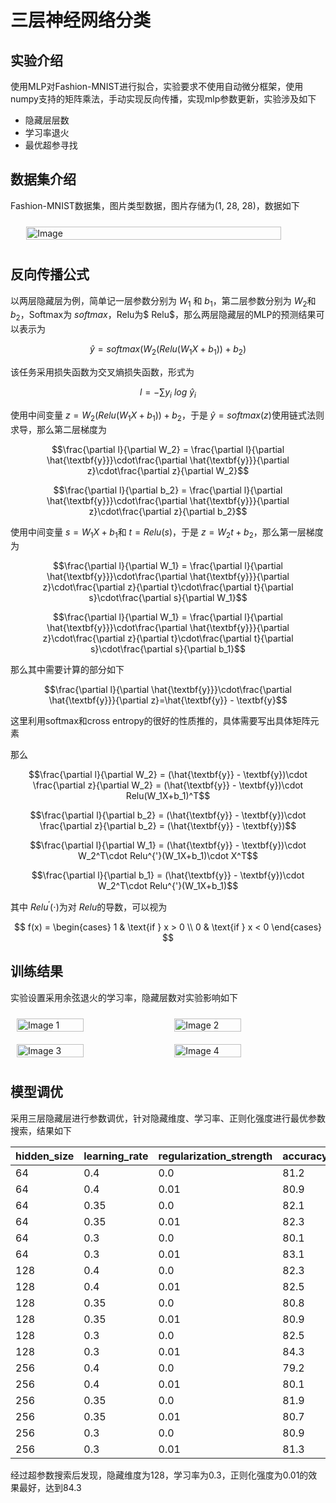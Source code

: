 # 三层神经网络分类

## 实验介绍

使用MLP对Fashion-MNIST进行拟合，实验要求不使用自动微分框架，使用numpy支持的矩阵乘法，手动实现反向传播，实现mlp参数更新，实验涉及如下

* 隐藏层层数
* 学习率退火
* 最优超参寻找

## 数据集介绍

Fashion-MNIST数据集，图片类型数据，图片存储为(1, 28, 28)，数据如下

<div style="display: flex; justify-content: center; align-items: center;">
  <img src="/Users/lizhiwei/Documents/code/cls/fmnist.png" alt="Image" style="width: 90%; margin: 10px;">
</div>

## 反向传播公式

以两层隐藏层为例，简单记一层参数分别为 $W_1$ 和 $b_1$，第二层参数分别为 $W_2$和 $b_2$，Softmax为 $softmax$，Relu为$ Relu$，那么两层隐藏层的MLP的预测结果可以表示为

$$\hat{y} = softmax(W_2(Relu(W_1X + b_1)) + b_2)$$

该任务采用损失函数为交叉熵损失函数，形式为

$$l = -\sum y_i\ log\ \hat{y}_i$$


使用中间变量 $z = W_2(Relu(W_1X + b_1)) + b_2$，于是 $\hat{y} = softmax(z)$使用链式法则求导，那么第二层梯度为

$$\frac{\partial l}{\partial W_2} = \frac{\partial l}{\partial \hat{\textbf{y}}}\cdot\frac{\partial \hat{\textbf{y}}}{\partial z}\cdot\frac{\partial z}{\partial W_2}$$

$$\frac{\partial l}{\partial b_2} = \frac{\partial l}{\partial \hat{\textbf{y}}}\cdot\frac{\partial \hat{\textbf{y}}}{\partial z}\cdot\frac{\partial z}{\partial b_2}$$

使用中间变量 $s = W_1X+b_1$和 $t=Relu(s)$，于是 $z=W_2t+b_2$，那么第一层梯度为

$$\frac{\partial l}{\partial W_1} = \frac{\partial l}{\partial \hat{\textbf{y}}}\cdot\frac{\partial \hat{\textbf{y}}}{\partial z}\cdot\frac{\partial z}{\partial t}\cdot\frac{\partial t}{\partial s}\cdot\frac{\partial s}{\partial W_1}$$

$$\frac{\partial l}{\partial W_1} = \frac{\partial l}{\partial \hat{\textbf{y}}}\cdot\frac{\partial \hat{\textbf{y}}}{\partial z}\cdot\frac{\partial z}{\partial t}\cdot\frac{\partial t}{\partial s}\cdot\frac{\partial s}{\partial b_1}$$

那么其中需要计算的部分如下

$$\frac{\partial l}{\partial \hat{\textbf{y}}}\cdot\frac{\partial \hat{\textbf{y}}}{\partial z}=\hat{\textbf{y}} - \textbf{y}$$

这里利用softmax和cross entropy的很好的性质推的，具体需要写出具体矩阵元素

那么

$$\frac{\partial l}{\partial W_2} = (\hat{\textbf{y}} - \textbf{y})\cdot \frac{\partial z}{\partial W_2} =  (\hat{\textbf{y}} - \textbf{y})\cdot Relu(W_1X+b_1)^T$$

$$\frac{\partial l}{\partial b_2} = (\hat{\textbf{y}} - \textbf{y})\cdot \frac{\partial z}{\partial b_2} =  (\hat{\textbf{y}} - \textbf{y})$$

$$\frac{\partial l}{\partial W_1} = (\hat{\textbf{y}} - \textbf{y})\cdot W_2^T\cdot Relu^{'}(W_1X+b_1)\cdot X^T$$

$$\frac{\partial l}{\partial b_1} = (\hat{\textbf{y}} - \textbf{y})\cdot W_2^T\cdot Relu^{'}(W_1X+b_1)$$

其中 $Relu^{'}(\cdot)$为对 $Relu$的导数，可以视为

$$
f(x) = 
\begin{cases} 
1 & \text{if } x > 0 \\
0 & \text{if } x < 0 
\end{cases}
$$


## 训练结果

实验设置采用余弦退火的学习率，隐藏层数对实验影响如下

<div style="display: flex; justify-content: space-between;">
  <img src="/Users/lizhiwei/Documents/code/cls/lr.png" alt="Image 1" style="width: 46%; margin: 10px;">
  <img src="/Users/lizhiwei/Documents/code/cls/test_acc_combine.png" alt="Image 2" style="width: 46%; margin: 10px;">
</div>

<div style="display: flex; justify-content: space-between;">
  <img src="/Users/lizhiwei/Documents/code/cls/train_loss.png" alt="Image 3" style="width: 46%; margin: 10px;">
  <img src="/Users/lizhiwei/Documents/code/cls/val_loss.png" alt="Image 4" style="width: 46%; margin: 10px;">
</div>

## 模型调优

采用三层隐藏层进行参数调优，针对隐藏维度、学习率、正则化强度进行最优参数搜索，结果如下

| hidden_size | learning_rate | regularization_strength  | accuracy |
|-------------|---------------|--------------------------|----------|
| 64          | 0.4           | 0.0                      | 81.2     |
| 64          | 0.4           | 0.01                     | 80.9     |
| 64          | 0.35          | 0.0                      | 82.1     |
| 64          | 0.35          | 0.01                     | 82.3     |
| 64          | 0.3           | 0.0                      | 80.1     |
| 64          | 0.3           | 0.01                     | 83.1     |
| 128         | 0.4           | 0.0                      | 82.3     |
| 128         | 0.4           | 0.01                     | 82.5     |
| 128         | 0.35          | 0.0                      | 80.8     |
| 128         | 0.35          | 0.01                     | 80.9     |
| 128         | 0.3           | 0.0                      | 82.5     |
| 128         | 0.3           | 0.01                     | 84.3     |
| 256         | 0.4           | 0.0                      | 79.2     |
| 256         | 0.4           | 0.01                     | 80.1     |
| 256         | 0.35          | 0.0                      | 81.9     |
| 256         | 0.35          | 0.01                     | 80.7     |
| 256         | 0.3           | 0.0                      | 80.9     |
| 256         | 0.3           | 0.01                     | 81.3     |

经过超参数搜索后发现，隐藏维度为128，学习率为0.3，正则化强度为0.01的效果最好，达到84.3

